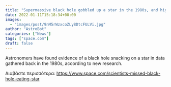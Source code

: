 ```yaml
---
title: "Supermassive black hole gobbled up a star in the 1980s, and high schoolers helped discover it"
date: 2022-01-11T15:18:34+00:00
images:
  - "images/post/9nM5rWzxcoZLy8DtcFULVi.jpg"
author: "AstroBot"
categories: ["News"]
tags: ["space.com"]
draft: false
---
```


Astronomers have found evidence of a black hole snacking on a star in data gathered back in the 1980s, according to new research. 

Διαβάστε περισσότερα: https://www.space.com/scientists-missed-black-hole-eating-star

